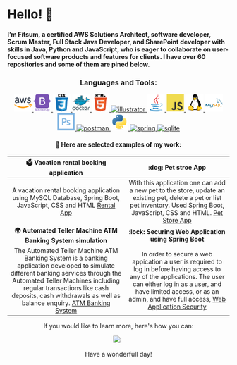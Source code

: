 # Hello! 👋
#### I’m Fitsum, a certified AWS Solutions Architect, software developer, Scrum Master, Full Stack Java Developer, and SharePoint developer with skills in Java, Python and JavaScript, who is eager to collaborate on user-focused software products and features for clients. I have over 60 repositories and some of them are pined below.
<!--
**fitsumtsehay/fitsumtsehay** is a ✨ _special_ ✨ repository because its `README.md` (this file) appears on your GitHub profile.

Here are some ideas to get you started:

- 🔭 I’m 
- 🌱 I’m currently learning ...
- 👯 I’m looking to collaborate on ...
- 🤔 I’m looking for help with ...
- 💬 Ask me about ...
- 📫 How to reach me: ...
- 😄 Pronouns: ...
- ⚡ Fun fact: ...
-->
<p align="center">
</p>


<h3 align="center">Languages and Tools:</h3>
<p align="center"> <a href="https://aws.amazon.com" target="_blank" rel="noreferrer"> <img src="https://raw.githubusercontent.com/devicons/devicon/master/icons/amazonwebservices/amazonwebservices-original-wordmark.svg" alt="aws" width="40" height="40"/> </a> <a href="https://getbootstrap.com" target="_blank" rel="noreferrer"> <img src="https://raw.githubusercontent.com/devicons/devicon/master/icons/bootstrap/bootstrap-plain-wordmark.svg" alt="bootstrap" width="40" height="40"/> </a> <a href="https://www.w3schools.com/css/" target="_blank" rel="noreferrer"> <img src="https://raw.githubusercontent.com/devicons/devicon/master/icons/css3/css3-original-wordmark.svg" alt="css3" width="40" height="40"/> </a> <a href="https://www.docker.com/" target="_blank" rel="noreferrer"> <img src="https://raw.githubusercontent.com/devicons/devicon/master/icons/docker/docker-original-wordmark.svg" alt="docker" width="40" height="40"/> </a> <a href="https://www.w3.org/html/" target="_blank" rel="noreferrer"> <img src="https://raw.githubusercontent.com/devicons/devicon/master/icons/html5/html5-original-wordmark.svg" alt="html5" width="40" height="40"/> </a> <a href="https://www.adobe.com/in/products/illustrator.html" target="_blank" rel="noreferrer"> <img src="https://www.vectorlogo.zone/logos/adobe_illustrator/adobe_illustrator-icon.svg" alt="illustrator" width="40" height="40"/> </a> <a href="https://www.java.com" target="_blank" rel="noreferrer"> <img src="https://raw.githubusercontent.com/devicons/devicon/master/icons/java/java-original.svg" alt="java" width="40" height="40"/> </a> <a href="https://developer.mozilla.org/en-US/docs/Web/JavaScript" target="_blank" rel="noreferrer"> <img src="https://raw.githubusercontent.com/devicons/devicon/master/icons/javascript/javascript-original.svg" alt="javascript" width="40" height="40"/> </a> <a href="https://www.linux.org/" target="_blank" rel="noreferrer"> <img src="https://raw.githubusercontent.com/devicons/devicon/master/icons/linux/linux-original.svg" alt="linux" width="40" height="40"/> </a> <a href="https://www.mysql.com/" target="_blank" rel="noreferrer"> <img src="https://raw.githubusercontent.com/devicons/devicon/master/icons/mysql/mysql-original-wordmark.svg" alt="mysql" width="40" height="40"/> </a> <a href="https://www.photoshop.com/en" target="_blank" rel="noreferrer"> <img src="https://raw.githubusercontent.com/devicons/devicon/master/icons/photoshop/photoshop-line.svg" alt="photoshop" width="40" height="40"/> </a> <a href="https://postman.com" target="_blank" rel="noreferrer"> <img src="https://www.vectorlogo.zone/logos/getpostman/getpostman-icon.svg" alt="postman" width="40" height="40"/> </a> <a href="https://www.python.org" target="_blank" rel="noreferrer"> <img src="https://raw.githubusercontent.com/devicons/devicon/master/icons/python/python-original.svg" alt="python" width="40" height="40"/> </a> <a href="https://spring.io/" target="_blank" rel="noreferrer"> <img src="https://www.vectorlogo.zone/logos/springio/springio-icon.svg" alt="spring" width="40" height="40"/> </a> <a href="https://www.sqlite.org/" target="_blank" rel="noreferrer"> <img src="https://www.vectorlogo.zone/logos/sqlite/sqlite-icon.svg" alt="sqlite" width="40" height="40"/> </a> </p>

<h4 align="center">👯 Here are selected examples of my work:</h4>
<table>
<thead>
<tr>
<th align="center"><strong><g-emoji class="g-emoji" alias="ballot_box" fallback-src="https://github.githubassets.com/images/icons/emoji/unicode/1f5f3.png">🗳️</g-emoji> Vacation rental booking application</strong></th>
  
<th align="center"><strong><g-emoji class="g-emoji" alias="dash" fallback-src="">
:dog:	</g-emoji> Pet stroe App</strong></th>
</tr>
</thead>
<tbody>
<tr>
<td align="center">A vacation rental booking application using MySQL Database, Spring Boot, JavaScript, CSS and HTML  <a href="https://github.com/fitsumtsehay/jfwd-final-project">Rental App</a></td>
<td align="center">With this application one can add a new pet to the store, update an existing pet, delete a pet or list pet inventory. Used Spring Boot, JavaScript, CSS and HTML. 
  <a href="https://github.com/fitsumtsehay/PetSmartProject" rel="nofollow">Pet Store App</a></td>
</tr>
<tr>
<td align="center"><strong><g-emoji class="g-emoji" alias="earth_africa" fallback-src="https://github.githubassets.com/images/icons/emoji/unicode/1f30d.png">🌍</g-emoji> Automated Teller Machine ATM Banking System simulation</strong></td>
     <td align="center"><strong>:lock: Securing Web Application using Spring Boot</strong></td>

</tr> 
<tr>
    <td align="center">The Automated Teller Machine ATM Banking System is a banking application developed to simulate different banking services through the Automated Teller Machines including regular transactions like cash deposits, cash withdrawals as well as balance enquiry. <a href="https://github.com/fitsumtsehay/Spring-ATM-Final-" rel="nofollow">ATM Banking System</td>

 <td align="center">In order to secure a web appication a user is required to log in before having access to any of the applications. The user can either log in as a user, and have limited access, or as an admin, and have full access, <a href="https://github.com/fitsumtsehay/SpringBootLoginSecurityWithNavbar" rel="nofollow">Web Application Security</a></td>
  
</tr>
</tbody>
</table>

<p align="center" dir="auto">
  <p align="center">If you would like to learn more, here's how you can:</p>
</p>
<p align="center" dir="auto">
                
   <p align="center" dir="auto">
    <a href="https://www.linkedin.com/in/fitsum-tsehay/" rel="nofollow"><img height="30" src="https://camo.githubusercontent.com/7a5da56a52ff887ab16885ccf2aac10214e90dbb87705a60fd8e04aa3e13354e/68747470733a2f2f6477676c6f676f2e636f6d2f77702d636f6e74656e742f75706c6f6164732f323032302f30362f4c696e6b6564696e5f73796d626f6c5f7472616e73706172656e742e706e67" data-canonical-src="https://dwglogo.com/wp-content/uploads/2020/06/Linkedin_symbol_transparent.png" style="max-width: 100%;"></a>&nbsp;&nbsp;
   
</p>
</p>
<p align="center" dir="auto">
  <p align="center">Have a wonderfull day!</p>
</p>
 </p>


